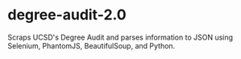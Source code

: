 # degree-audit-2.0

Scraps UCSD's Degree Audit and parses information to JSON using Selenium, PhantomJS, BeautifulSoup, and Python.

